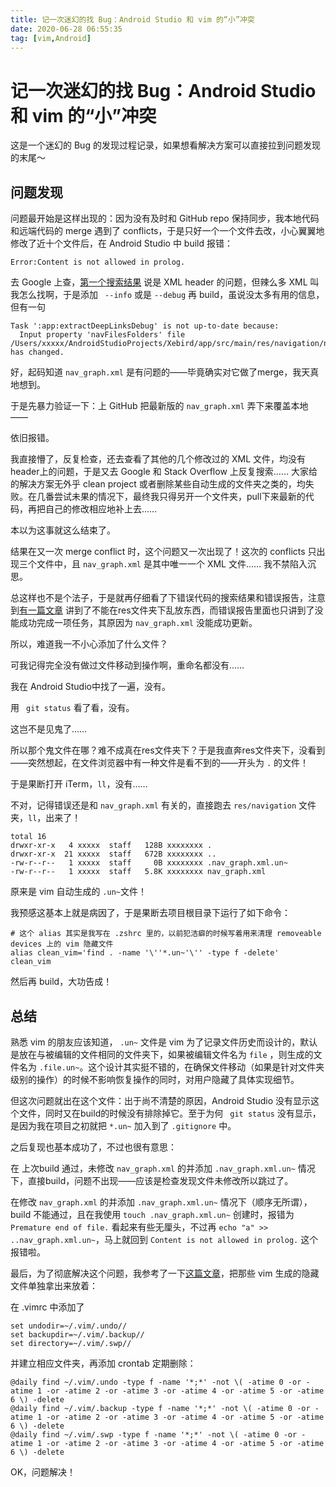 ```yaml
---
title: 记一次迷幻的找 Bug：Android Studio 和 vim 的“小”冲突
date: 2020-06-28 06:55:35
tag: [vim,Android]
---
```



# 记一次迷幻的找 Bug：Android Studio 和 vim 的“小”冲突

这是一个迷幻的 Bug 的发现过程记录，如果想看解决方案可以直接拉到问题发现 的末尾～

<!-- more -->


## 问题发现

问题最开始是这样出现的：因为没有及时和 GitHub repo 保持同步，我本地代码和远端代码的 merge 遇到了 conflicts，于是只好一个一个文件去改，小心翼翼地修改了近十个文件后，在 Android Studio 中 build 报错：

```
Error:Content is not allowed in prolog.
```

去 Google 上查，[第一个搜索结果](https://stackoverflow.com/questions/3030903/content-is-not-allowed-in-prolog-when-parsing-perfectly-valid-xml-on-gae) 说是 XML header 的问题，但辣么多 XML 叫我怎么找啊，于是添加 ` --info` 或是 `--debug` 再 build，虽说没太多有用的信息，但有一句

```
Task ':app:extractDeepLinksDebug' is not up-to-date because:
  Input property 'navFilesFolders' file /Users/xxxxx/AndroidStudioProjects/Xebird/app/src/main/res/navigation/nav_graph.xml has changed.
```

好，起码知道 `nav_graph.xml` 是有问题的——毕竟确实对它做了merge，我天真地想到。

于是先暴力验证一下：上 GitHub 把最新版的 `nav_graph.xml` 弄下来覆盖本地——

依旧报错。

我直接懵了，反复检查，还去查看了其他的几个修改过的 XML 文件，均没有 header上的问题，于是又去 Google 和 Stack Overflow 上反复搜索…… 大家给的解决方案无外乎 clean project 或者删除某些自动生成的文件夹之类的，均失败。在几番尝试未果的情况下，最终我只得另开一个文件夹，pull下来最新的代码，再把自己的修改相应地补上去……

本以为这事就这么结束了。

结果在又一次 merge conflict 时，这个问题又一次出现了！这次的 conflicts 只出现三个文件中，且 `nav_graph.xml` 是其中唯一一个 XML 文件…… 我不禁陷入沉思。

总这样也不是个法子，于是就再仔细看了下错误代码的搜索结果和错误报告，注意到[有一篇文章](https://stackoverflow.com/questions/25145539/android-studio-compile-error-content-is-not-allowed-in-prolog) 讲到了不能在res文件夹下乱放东西，而错误报告里面也只讲到了没能成功完成一项任务，其原因为 `nav_graph.xml` 没能成功更新。

所以，难道我一不小心添加了什么文件？

可我记得完全没有做过文件移动到操作啊，重命名都没有……

我在 Android Studio中找了一遍，没有。

用 ` git status` 看了看，没有。

这岂不是见鬼了……

所以那个鬼文件在哪？难不成真在res文件夹下？于是我直奔res文件夹下，没看到——突然想起，在文件浏览器中有一种文件是看不到的——开头为 `.` 的文件！

于是果断打开 iTerm，`ll`，没有……

不对，记得错误还是和 `nav_graph.xml`  有关的，直接跑去 `res/navigation` 文件夹，`ll`，出来了！

```
total 16
drwxr-xr-x   4 xxxxx  staff   128B xxxxxxxx .
drwxr-xr-x  21 xxxxx  staff   672B xxxxxxxx ..
-rw-r--r--   1 xxxxx  staff     0B xxxxxxxx .nav_graph.xml.un~
-rw-r--r--   1 xxxxx  staff   5.8K xxxxxxxx nav_graph.xml
```

原来是 vim 自动生成的 `.un~`文件！

我预感这基本上就是病因了，于是果断去项目根目录下运行了如下命令：

```shell
# 这个 alias 其实是我写在 .zshrc 里的，以前犯洁癖的时候写着用来清理 removeable devices 上的 vim 隐藏文件
alias clean_vim='find . -name '\''*.un~'\'' -type f -delete'
clean_vim
```
然后再 build，大功告成！

## 总结

熟悉 vim 的朋友应该知道， `.un~` 文件是 vim 为了记录文件历史而设计的，默认是放在与被编辑的文件相同的文件夹下，如果被编辑文件名为 `file` ，则生成的文件名为 `.file.un~`。这个设计其实挺不错的，在确保文件移动（如果是针对文件夹级别的操作）的时候不影响恢复操作的同时，对用户隐藏了具体实现细节。

但这次问题就出在这个文件：出于尚不清楚的原因，Android Studio 没有显示这个文件，同时又在build的时候没有排除掉它。至于为何 ` git status` 没有显示，是因为我在项目之初就把 `*.un~` 加入到了 `.gitignore` 中。

之后复现也基本成功了，不过也很有意思：

在 上次build 通过，未修改 `nav_graph.xml` 的并添加  `.nav_graph.xml.un~` 情况下，直接build，问题不出现——应该是检查发现文件未修改所以跳过了。

在修改 `nav_graph.xml` 的并添加  `.nav_graph.xml.un~` 情况下（顺序无所谓），build 不能通过，且在我使用 `touch .nav_graph.xml.un~` 创建时，报错为 `Premature end of file.` 看起来有些无厘头，不过再 `echo "a" >> ..nav_graph.xml.un~`，马上就回到 `Content is not allowed in prolog.` 这个报错啦。

最后，为了彻底解决这个问题，我参考了一下[这篇文章](https://medium.com/@Aenon/vim-swap-backup-undo-git-2bf353caa02f)，把那些 vim 生成的隐藏文件单独拿出来放着：

在 .vimrc 中添加了

```
set undodir=~/.vim/.undo//
set backupdir=~/.vim/.backup//
set directory=~/.vim/.swp//
```

并建立相应文件夹，再添加 crontab 定期删除：

```
@daily find ~/.vim/.undo -type f -name '*;*' -not \( -atime 0 -or -atime 1 -or -atime 2 -or -atime 3 -or -atime 4 -or -atime 5 -or -atime 6 \) -delete
@daily find ~/.vim/.backup -type f -name '*;*' -not \( -atime 0 -or -atime 1 -or -atime 2 -or -atime 3 -or -atime 4 -or -atime 5 -or -atime 6 \) -delete
@daily find ~/.vim/.swp -type f -name '*;*' -not \( -atime 0 -or -atime 1 -or -atime 2 -or -atime 3 -or -atime 4 -or -atime 5 -or -atime 6 \) -delete
```

OK，问题解决！